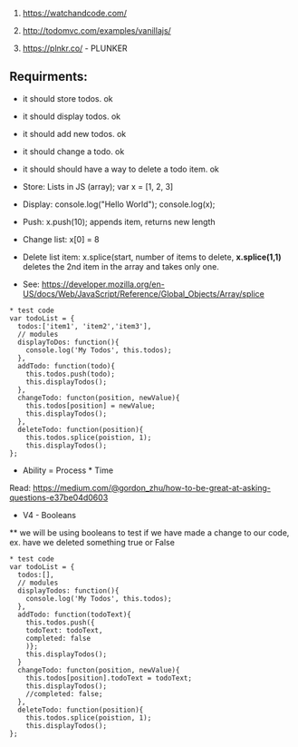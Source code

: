 1. https://watchandcode.com/

2. http://todomvc.com/examples/vanillajs/

3. https://plnkr.co/ - PLUNKER

## Requirments:

* it should store todos. ok
* it should display todos. ok
* it should add new todos. ok
* it should change a todo. ok
* it should should have a way to delete a todo item. ok

* Store: Lists in JS (array); var x = [1, 2, 3]

* Display: console.log("Hello World"); console.log(x);

* Push: x.push(10); appends item, returns new length

* Change list: x[0] = 8

* Delete list item: x.splice(start, number of items to delete, <strong>x.splice(1,1)</strong> deletes the 2nd item in the array and takes only one.

* See: https://developer.mozilla.org/en-US/docs/Web/JavaScript/Reference/Global_Objects/Array/splice

```{javascript}
* test code
var todoList = {
  todos:['item1', 'item2','item3'],
  // modules
  displayToDos: function(){
    console.log('My Todos', this.todos);
  },
  addTodo: function(todo){
    this.todos.push(todo);
    this.displayTodos();
  },
  changeTodo: functon(position, newValue){
    this.todos[position] = newValue;
    this.displayTodos();
  },
  deleteTodo: function(position){
    this.todos.splice(poistion, 1);
    this.displayTodos();
};
```

* Ability = Process * Time

Read:
https://medium.com/@gordon_zhu/how-to-be-great-at-asking-questions-e37be04d0603

* V4 - Booleans

 ** we will be using booleans to test if we have made a change to our code, ex. have we deleted something true or False

```{javascript}
* test code
var todoList = {
  todos:[],
  // modules
  displayTodos: function(){
    console.log('My Todos', this.todos);
  },
  addTodo: function(todoText){
    this.todos.push({
    todoText: todoText,
    completed: false
    )};
    this.displayTodos();
  }
  changeTodo: functon(position, newValue){
    this.todos[position].todoText = todoText;
    this.displayTodos();
    //completed: false;
  },
  deleteTodo: function(position){
    this.todos.splice(poistion, 1);
    this.displayTodos();
};
```
